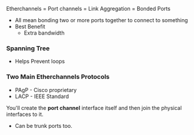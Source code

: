 Etherchannels = Port channels = Link Aggregation = Bonded Ports
- All mean bonding two or more ports together to connect to something 
- Best Benefit
	- Extra bandwidth 

### Spanning Tree 
- Helps Prevent loops

### Two Main Etherchannels Protocols
- PAgP - Cisco proprietary 
- LACP - IEEE Standard 

You'll create the **port channel** interface itself and then join the physical interfaces to it. 
- Can be trunk ports too. 





